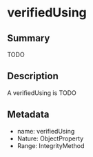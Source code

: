# verifiedUsing

## Summary

TODO

## Description

A verifiedUsing is TODO

## Metadata

- name: verifiedUsing
- Nature: ObjectProperty
- Range: IntegrityMethod

